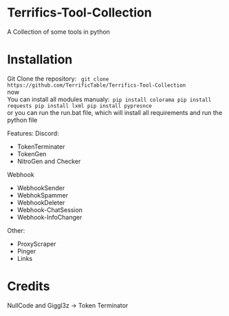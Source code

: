 # Terrifics-Tool-Collection
A Collection of some tools in python

# Installation
Git Clone the repository: ```
git clone https://github.com/TerrificTable/Terrifics-Tool-Collection```    
now   
You can install all modules manualy:```
pip install colorama
pip install requests
pip install lxml
pip install pypresnce```   
or you can run the run.bat file, which will install all requirements and run the python file

Features:
Discord:
  - TokenTerminater
  - TokenGen
  - NitroGen and Checker

Webhook
  - WebhookSender
  - WebhokSpammer
  - WebhookDeleter
  - Webhook-ChatSession
  - Webhook-InfoChanger

Other:
  - ProxyScraper
  - Pinger
  - Links

# Credits
NullCode and Giggl3z -> Token Terminator
